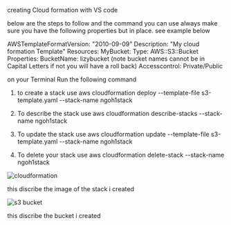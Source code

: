 creating Cloud formation with VS code

below are the steps to follow and the command you can use 
always make sure you have the following properties but in place. see example below

AWSTemplateFormatVersion: "2010-09-09"
Description: "My cloud formation Template"
Resources:
    MyBucket:
        Type: AWS::S3::Bucket
        Properties:
            BucketName: lizybucket (note bucket names cannot be in Capital Letters if not you will have a roll back)
            Accesscontrol: Private/Public

on your Terminal Run the following command 

1. to create a stack use 
aws cloudformation deploy --template-file s3-template.yaml --stack-name ngoh1stack

2. To describe the stack use
aws cloudformation describe-stacks --stack-name ngoh1stack

3. To update the stack use
aws cloudformation update --template-file s3-template.yaml --stack-name ngoh1stack

4. To delete your stack use
aws cloudformation delete-stack --stack-name ngoh1stack


![cloudformation ](https://user-images.githubusercontent.com/116527791/233254804-f151432d-80a8-463b-a0f3-ebf365b8827e.jpg)

this discribe the image of the stack i created


![s3 bucket](https://user-images.githubusercontent.com/116527791/233255032-e0b1fc66-ce6d-44da-a214-4507ec97aa29.jpg)

this discribe the bucket i created 
